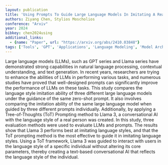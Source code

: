 ```yaml
---
layout: publication
title: 'Using Prompts To Guide Large Language Models In Imitating A Real Person''s Language Style'
authors: Ziyang Chen, Stylios Moscholios
conference: "Arxiv"
year: 2024
bibkey: chen2024using
additional_links:
  - {name: "Paper", url: "https://arxiv.org/abs/2410.03848"}
tags: ['Tools', 'GPT', 'Applications', 'Language Modeling', 'Model Architecture', 'Prompting']
---
```

Large language models (LLMs), such as GPT series and Llama series have
demonstrated strong capabilities in natural language processing, contextual
understanding, and text generation. In recent years, researchers are trying to
enhance the abilities of LLMs in performing various tasks, and numerous studies
have proved that well-designed prompts can significantly improve the
performance of LLMs on these tasks. This study compares the language style
imitation ability of three different large language models under the guidance
of the same zero-shot prompt. It also involves comparing the imitation ability
of the same large language model when guided by three different prompts
individually. Additionally, by applying a Tree-of-Thoughts (ToT) Prompting
method to Llama 3, a conversational AI with the language style of a real person
was created. In this study, three evaluation methods were used to evaluate LLMs
and prompts. The results show that Llama 3 performs best at imitating language
styles, and that the ToT prompting method is the most effective to guide it in
imitating language styles. Using a ToT framework, Llama 3 was guided to
interact with users in the language style of a specific individual without
altering its core parameters, thereby creating a text-based conversational AI
that reflects the language style of the individual.
